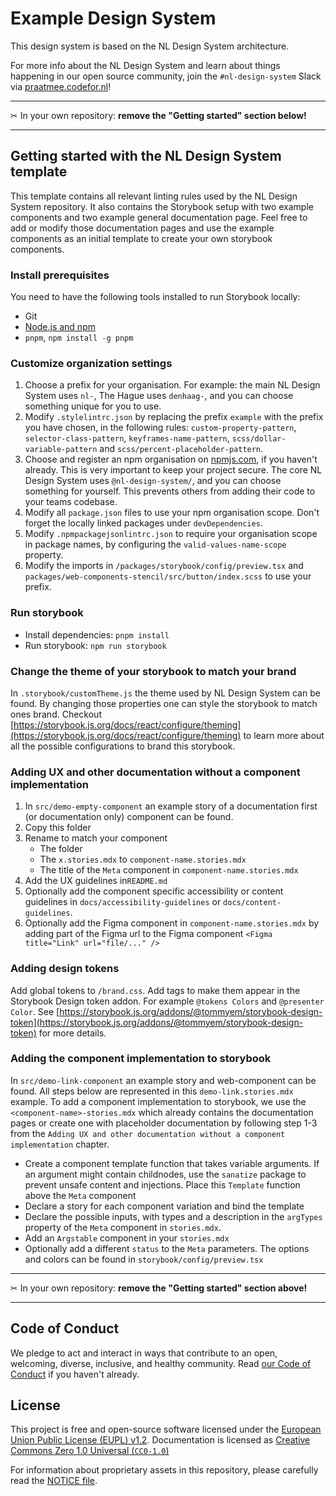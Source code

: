 <!-- @license CC0-1.0 -->

# Example Design System

This design system is based on the NL Design System architecture.

For more info about the NL Design System and learn about things happening in our open source community, join the `#nl-design-system` Slack via [praatmee.codefor.nl](https://praatmee.codefor.nl)!

---

✂ In your own repository: **remove the "Getting started" section below!**

---

## Getting started with the NL Design System template

This template contains all relevant linting rules used by the NL Design System repository.
It also contains the Storybook setup with two example components and two example general documentation page.
Feel free to add or modify those documentation pages and use the example components as an initial template to create your own storybook components.

### Install prerequisites

You need to have the following tools installed to run Storybook locally:

- Git
- [Node.js and npm](https://nodejs.org/en/)
- `pnpm`, `npm install -g pnpm`

### Customize organization settings

1. Choose a prefix for your organisation. For example: the main NL Design System uses `nl-`, The Hague uses `denhaag-`, and you can choose something unique for you to use.
2. Modify `.stylelintrc.json` by replacing the prefix `example` with the prefix you have chosen, in the following rules: `custom-property-pattern`, `selector-class-pattern`, `keyframes-name-pattern`, `scss/dollar-variable-pattern` and `scss/percent-placeholder-pattern`.
3. Choose and register an npm organisation on [npmjs.com](https://www.npmjs.com/org/create), if you haven't already. This is very important to keep your project secure. The core NL Design System uses `@nl-design-system/`, and you can choose something for yourself. This prevents others from adding their code to your teams codebase.
4. Modify all `package.json` files to use your npm organisation scope. Don't forget the locally linked packages under `devDependencies`.
5. Modify `.npmpackagejsonlintrc.json` to require your organisation scope in package names, by configuring the `valid-values-name-scope` property.
6. Modify the imports in `/packages/storybook/config/preview.tsx` and `packages/web-components-stencil/src/button/index.scss` to use your prefix.

### Run storybook

- Install dependencies: `pnpm install`
- Run storybook: `npm run storybook`

### Change the theme of your storybook to match your brand

In `.storybook/customTheme.js` the theme used by NL Design System can be found. By changing those properties one can style the storybook to match ones brand. Checkout [https://storybook.js.org/docs/react/configure/theming](https://storybook.js.org/docs/react/configure/theming) to learn more about all the possible configurations to brand this storybook.

### Adding UX and other documentation without a component implementation

1. In `src/demo-empty-component` an example story of a documentation first (or documentation only) component can be found.
2. Copy this folder
3. Rename to match your component
   - The folder
   - The `x.stories.mdx` to `component-name.stories.mdx`
   - The title of the `Meta` component in `component-name.stories.mdx`
4. Add the UX guidelines in`README.md`
5. Optionally add the component specific accessibility or content guidelines in `docs/accessibility-guidelines` or `docs/content-guidelines`.
6. Optionally add the Figma component in `component-name.stories.mdx` by adding part of the Figma url to the Figma component `<Figma title="Link" url="file/..." />`

### Adding design tokens

Add global tokens to `/brand.css`. Add tags to make them appear in the Storybook Design token addon. For example `@tokens Colors` and `@presenter Color`. See [https://storybook.js.org/addons/@tommyem/storybook-design-token](https://storybook.js.org/addons/@tommyem/storybook-design-token) for more details.

### Adding the component implementation to storybook

In `src/demo-link-component` an example story and web-component can be found. All steps below are represented in this `demo-link.stories.mdx` example.
To add a component implementation to storybook, we use the `<component-name>-stories.mdx` which already contains the documentation pages or create one with placeholder documentation by following step 1-3 from the `Adding UX and other documentation without a component implementation` chapter.

- Create a component template function that takes variable arguments. If an argument might contain childnodes, use the `sanatize` package to prevent unsafe content and injections. Place this `Template` function above the `Meta` component
- Declare a story for each component variation and bind the template
- Declare the possible inputs, with types and a description in the `argTypes` property of the `Meta` component in `stories.mdx`.
- Add an `Argstable` component in your `stories.mdx`
- Optionally add a different `status` to the `Meta` parameters. The options and colors can be found in `storybook/config/preview.tsx`

---

✂ In your own repository: **remove the "Getting started" section above!**

---

## Code of Conduct

We pledge to act and interact in ways that contribute to an open, welcoming, diverse, inclusive, and healthy community. Read [our Code of Conduct](CODE_OF_CONDUCT.md) if you haven't already.

## License

This project is free and open-source software licensed under the [European Union Public License (EUPL) v1.2](LICENSE.md). Documentation is licensed as [Creative Commons Zero 1.0 Universal (`CC0-1.0`)](https://creativecommons.org/publicdomain/zero/1.0/legalcode)

For information about proprietary assets in this repository, please carefully read the [NOTICE file](NOTICE.md).
